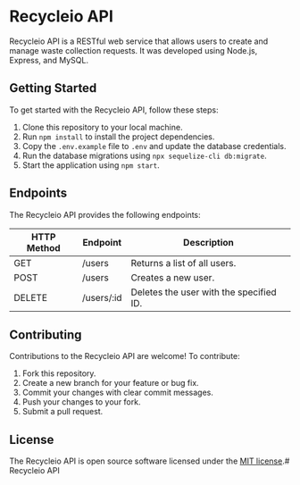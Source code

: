# Recycleio API

Recycleio API is a RESTful web service that allows users to create and manage waste collection requests. It was developed using Node.js, Express, and MySQL.

## Getting Started

To get started with the Recycleio API, follow these steps:

1.  Clone this repository to your local machine.
2.  Run `npm install` to install the project dependencies.
3.  Copy the `.env.example` file to `.env` and update the database credentials.
4.  Run the database migrations using `npx sequelize-cli db:migrate`.
5.  Start the application using `npm start`.

## Endpoints

The Recycleio API provides the following endpoints:

| HTTP Method | Endpoint | Description
| ----------------- | ----------- | -----------
| GET  |  /users | Returns a list of all users.
| POST |  /users | Creates a new user.
| DELETE |  /users/:id | Deletes the user with the specified ID.

## Contributing

Contributions to the Recycleio API are welcome! To contribute:

1.  Fork this repository.
2.  Create a new branch for your feature or bug fix.
3.  Commit your changes with clear commit messages.
4.  Push your changes to your fork.
5.  Submit a pull request.

## License

The Recycleio API is open source software licensed under the [MIT license](https://opensource.org/licenses/MIT).# Recycleio API
